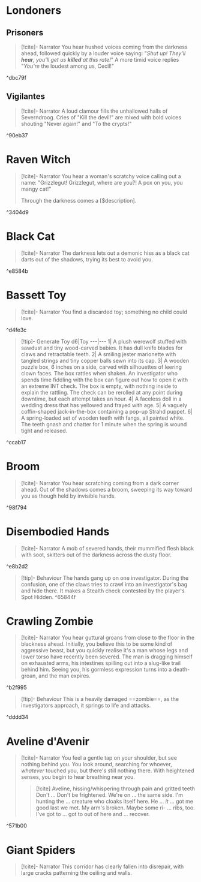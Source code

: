 # Londoners
## Prisoners
> [!cite]- Narrator
> You hear hushed voices coming from the darkness ahead, followed quickly by a louder voice saying: "_Shut up! They'll **hear**, you'll get us **killed** at this rate!_" A more timid voice replies "_You're_ the loudest among us, Cecil!"

^dbc79f

## Vigilantes
> [!cite]- Narrator
> A loud clamour fills the unhallowed halls of Severndroog. Cries of "Kill the devil!" are mixed with bold voices shouting "Never again!" and "To the crypts!"

^90eb37

# Raven Witch
> [!cite]- Narrator
> You hear a woman's scratchy voice calling out a name: "Grizzlegut! Grizzlegut, where are you?! A pox on you, you mangy cat!"
> 
> Through the darkness comes a [$description].

^3404d9

# Black Cat

> [!cite]- Narrator
> The darkness lets out a demonic hiss as a black cat darts out of the shadows, trying its best to avoid you.

^e8584b

# Bassett Toy
> [!cite]- Narrator
> You find a discarded toy; something no child could love.

^d4fe3c

> [!tip]- Generate Toy
> d6|Toy
> ---|---
> 1| A plush werewolf stuffed with sawdust and tiny wood-carved babies. It has dull knife blades for claws and retractable teeth.
> 2| A smiling jester marionette with tangled strings and tiny copper balls sewn into its cap.
> 3| A wooden puzzle box, 6 inches on a side, carved with silhouettes of leering clown faces. The box rattles when shaken. An investigator who spends time fiddling with the box can figure out how to open it with an extreme INT check. The box is empty, with nothing inside to explain the rattling. The check can be rerolled at any point during downtime, but each attempt takes an hour.
> 4| A faceless doll in a wedding dress that has yellowed and frayed with age.
> 5| A vaguely coffin-shaped jack-in-the-box containing a pop-up Strahd puppet.
> 6| A spring-loaded set of wooden teeth with fangs, all painted white. The teeth gnash and chatter for 1 minute when the spring is wound tight and released.

^ccab17

# Broom
> [!cite]- Narrator
> You hear scratching coming from a dark corner ahead. Out of the shadows comes a broom, sweeping its way toward you as though held by invisible hands.

^98f794

# Disembodied Hands
> [!cite]- Narrator
> A mob of severed hands, their mummified flesh black with soot, skitters out of the darkness across the dusty floor.

^e8b2d2

> [!tip]- Behaviour
> The hands gang up on one investigator. During the confusion, one of the claws tries to crawl into an investigator's bag and hide there. It makes a Stealth check contested by the player's Spot Hidden.  ^65844f

# Crawling Zombie
> [!cite]- Narrator
> You hear guttural groans from close to the floor in the blackness ahead. Initially, you believe this to be some kind of aggressive beast, but you quickly realise it's a man whose legs and lower torso have recently been severed. The man is dragging himself on exhausted arms, his intestines spilling out into a slug-like trail behind him. Seeing you, his gormless expression turns into a death-groan, and the man expires.

^b2f995

> [!tip]- Behaviour
> This is a heavily damaged ==zombie==, as the investigators approach, it springs to life and attacks.

^dddd34

# Aveline d'Avenir
> [!cite]- Narrator
> You feel a gentle tap on your shoulder, but see nothing behind you. You look around, searching for whoever, _whatever_ touched you, but there's still nothing there. With heightened senses, you begin to hear breathing near you.
>
> > [!cite] Aveline, hissing/whispering through pain and gritted teeth
> > Don't ... Don't be frightened. We're on ... the same side. I'm hunting the ... creature who cloaks itself here. He ... _it_ ... got me good last we met. My arm's broken. Maybe some ri- ... ribs, too. I've got to ... got to out of here and ... recover.

^571b00

# Giant Spiders
> [!cite]- Narrator
> This corridor has clearly fallen into disrepair, with large cracks patterning the ceiling and walls. 